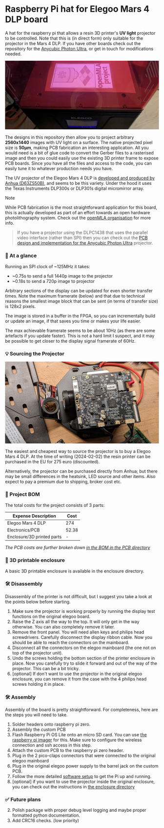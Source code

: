 # Raspberry Pi hat for Elegoo Mars 4 DLP board 

A hat for the raspberry pi that allows a resin 3D printer's **UV light** projector to be controlled. Note that this is (in direct form) only suitable for the projector in the Mars 4 DLP. If you have other boards check out the repository for the [Anycubic Photon Ultra](https://github.com/openMLA/photon-ultra-controller), or get in touch for modifications needed. 

![banner image showing custom image being displayed on the UV projector](media/banner_image.jpg)

The designs in this repository then allow you to project arbitrary **2560x1440** images with UV light on a surface. The native projected pixel size is **50μm**, making PCB fabrication an interesting application. All you would need is a bit of glue code to convert the Gerber files to a rasterised image and then you could easily use the existing 3D printer frame to expose PCB boards. Since you have all the files and access to the code, you can easily tune it to whatever production needs you have.

The UV projector of the Elegoo Mars 4 DLP is [developed and produced by Anhua (D63ZS50B)](https://www.anhuaoe.com/en/industriause/info.aspx?itemid=2694), and seems to be this variety. Under the hood it uses the Texas Instruments DLP300s or DLP301s digital micromirror array.


> [!NOTE]  
> While PCB fabrication is the most straightforward application for this board, this is actually developed as part of an effort towards an open hardware photolithography system. Check out the [openMLA organisation](https://github.com/openMLA/) for more info.

> If you have a projector using the DLPC1438 that uses the parallel video interface (rather than SPI) then you can check out the [PCB design and implementation for the Anycubic Photon Ultra](https://github.com/openMLA/photon-ultra-controller) projector.

### 🚀 At a glance

Running an SPI clock of ~125MHz it takes:

* ~0.75s to send a full 1440p image to the projector
* ~0.18s to send a 720p image to projector

Arbitrary sections of the display can be updated for even shorter transfer times. Note the maximum framerate (below) and that due to technical reasons the smallest image block that can be sent (in terms of transfer size) is 128x2 pixels. 

The image is stored in a buffer in the FPGA, so you can incrementally build or update an image, if that saves you time or makes your life easier.

The max achievable framerate seems to be about 10Hz (as there are some artefacts if you update faster). This is not a hard limit I suspect, and it may be possible to get closer to the display signal framerate of 60Hz.

### 💡 Sourcing the Projector

![the anhua projector taken from the Elegoo Mars 4 DLP](media/anhua_D63ZS50B.jpg)

The easiest and cheapest way to source the projector is to buy a Elegoo Mars 4 DLP. At the time of writing (2024-02-02) the resin printer can be purchased in the EU for 275 euro (discounted).

Alternatively, the projector can be purchased directly from Anhua; but there may be small differences in the heatsink, LED source and other items. Also expect to pay a premium due to shipping, broker cost etc.

### 📃 Project BOM

The total costs for the project consists of 3 parts:

| Expense Description        | Cost  |
| -------------------------- | ----- |
| Elegoo Mars 4 DLP          | 274   |
| Electronics/PCB            | 52.38 |
| Enclosure/3D printed parts | -     |

_The PCB costs are further broken down [in the BOM in the PCB directory](./PCB/README.md)_

### 🎁 3D printable enclosure

A basic 3D printable enclosure is available in the enclosure directory. 

### 🛠 Disassembly 

Disassembly of the printer is not difficult, but I suggest you take a look at the points below before starting.

1. Make sure the projector is working properly by running the display test functions on the original elegoo board.
2. Raise the Z axis all the way to the top. It will only get in the way otherwise. You can also completely remove it later.
3. Remove the front panel. You will need allen keys and philips head screwdrivers. Carefully disconnect the display ribbon cable. Now you should be able to reach the connectors on the mainboard.
4. Disconnect all the connectors on the elegoo mainboard (the one not on top of the projector unit).
5. Undo the screws holding the bottom section of the printer enclosure in place. Now you carefully try to slide it forward and out of the way of the projector. This can be a bit tricky.
6. [optional] If don't want to use the projector in the original elegoo enclosure, you can remove it from the case with the 4 philips head screws holding it in place.

### 🛠 Assembly 

Assembly of the board is pretty straightforward. For completeness, here are the steps you will need to take.

1. Solder headers onto raspberry pi zero.
2. Assembly the custom PCB
3. Flash Raspberry Pi OS Lite onto an micro SD card. You can use [the raspberry pi imager](https://www.raspberrypi.com/software/) for this. Make sure to configure the wireless connection and ssh access in this step.
4. Attach the custom PCB to the raspberry pi zero header.
5. Plug in the 2 pico-claps connectors that were connected to the original elegoo mainboard
6. Plug in the original elegoo power supply to the barrel jack on the custom PCB.
7. Follow the more detailed [software setup](software-setup.md) to get the Pi up and running. 
8. [optional] if you want to use the projector inside the original enclosure, you can check out the instructions in [the enclosure directory](./enclosure/README.md)

### ✅ Future plans

2. Polish package with proper debug level logging and maybe proper formatted python documentation.
3. Add CRC16 checks. (low priority)